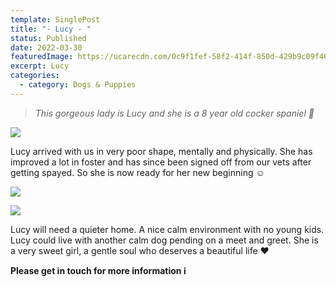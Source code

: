 ```yaml
---
template: SinglePost
title: "- Lucy - "
status: Published
date: 2022-03-30
featuredImage: https://ucarecdn.com/0c9f1fef-58f2-414f-850d-429b9c09f465/-/crop/450x234/0,192/-/preview/
excerpt: Lucy
categories:
  - category: Dogs & Puppies
---
```

> *This gorgeous lady is Lucy and she is a 8 year old cocker spaniel 🥰*




![](https://ucarecdn.com/f2967dce-54ad-4fb2-bf3e-4e0f6b4cccdd/)

Lucy arrived with us in very poor shape, mentally and physically. She has improved a lot in foster and has since been signed off from our vets after getting spayed. So she is now ready for her new beginning ☺️

![](https://ucarecdn.com/bdd3506a-74f1-4cf6-a5e2-f1d089efc973/)

![](https://ucarecdn.com/77025ba3-bab9-403e-9121-ec82fd977506/)


Lucy will need a quieter home. A nice calm environment with no young kids. Lucy could live with another calm dog pending on a meet and greet. She is a very sweet girl, a gentle soul who deserves a beautiful life ❤️


**Please get in touch for more information ℹ️**